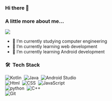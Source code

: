 ### Hi there 👋

###  A little more about me...  
<p align="left">
<a href="https://www.linkedin.com/in/youssef-mahmoud-ahmed/" target="_blank"><img src="https://img.shields.io/badge/-Youseef%20Mahmoud-blue?style=flat&logo=Linkedin&logoColor=white"/></a>
</p>


- 🔭 I’m currently studying computer engineering
- 🌱 I’m currently learning web development 
- 🌱 I’m currently learning Android development 

### 🛠 &nbsp;Tech Stack
![Kotlin](https://img.shields.io/badge/Kotlin-0095D5?&style=for-the-badge&logo=kotlin&logoColor=white)&nbsp;
![Java](https://img.shields.io/badge/Java-ED8B00?style=for-the-badge&logo=java&logoColor=white)&nbsp;
![Android Studio](https://img.shields.io/badge/Android_Studio-3DDC84?style=for-the-badge&logo=android-studio&logoColor=white)&nbsp;</br>
![Html](https://img.shields.io/badge/HTML5-E34F26?style=for-the-badge&logo=html5&logoColor=white)&nbsp;
![CSS](https://img.shields.io/badge/-CSS-05122A?style=flat&logo=CSS3&logoColor=1572B6)&nbsp;
![JavaScript](https://img.shields.io/badge/-JavaScript-05122A?style=flat&logo=javascript)&nbsp;</br>
![python](https://img.shields.io/badge/Python-14354C?style=for-the-badge&logo=python&logoColor=white)&nbsp;
![C++](https://img.shields.io/badge/C%2B%2B-00599C?style=for-the-badge&logo=c%2B%2B&logoColor=white)&nbsp;</br>
![Git](https://img.shields.io/badge/-Git-05122A?style=flat&logo=git)&nbsp;
